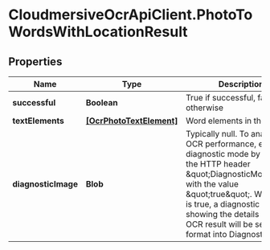 # CloudmersiveOcrApiClient.PhotoToWordsWithLocationResult

## Properties
Name | Type | Description | Notes
------------ | ------------- | ------------- | -------------
**successful** | **Boolean** | True if successful, false otherwise | [optional] 
**textElements** | [**[OcrPhotoTextElement]**](OcrPhotoTextElement.md) | Word elements in the image | [optional] 
**diagnosticImage** | **Blob** | Typically null.  To analyze OCR performance, enable diagnostic mode by adding the HTTP header \&quot;DiagnosticMode\&quot; with the value \&quot;true\&quot;.  When this is true, a diagnostic image showing the details of the OCR result will be set in PNG format into DiagnosticImage. | [optional] 


